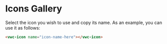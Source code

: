 # Icons Gallery

Select the icon you wish to use and copy its name. 
As an example, you can use it as follows:

```html
<vwc-icon name="icon-name-here"></vwc-icon>
```

<vwc-text-field id="iconsTextField" icon="search-line" label="Search Icons" oninput="onClickFilter()"></vwc-text-field>

<vwc-tag-group onclick="onClickFilter()">
  <vwc-tag id="solidTag" label="Solid" selectable></vwc-tag>
  <vwc-tag id="linearTag" label="Linear" selectable></vwc-tag>
  <vwc-tag id="singleTag" label="Single Color" selectable></vwc-tag>
  <vwc-tag id="multiTag" label="Multi Color" selectable></vwc-tag>
</vwc-tag-group>

<vwc-layout id="iconsLayout" gutters="small" column-basis="small"></vwc-layout>

<vwc-button id="showMoreButton" label="Show More" appearance='filled' onclick="showMore()"></vwc-button>

<script src="../../assets/scripts/icons-gallery.js" async></script>
<link rel="stylesheet" href="../../assets/styles/icons-gallery.css"">